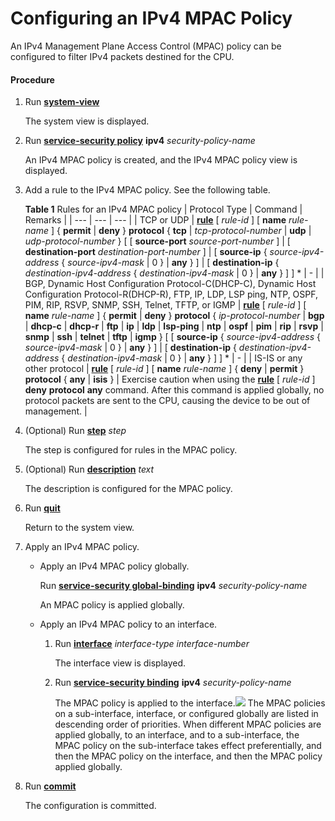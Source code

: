 Configuring an IPv4 MPAC Policy
===============================

An IPv4 Management Plane Access Control (MPAC) policy can
be configured to filter IPv4 packets destined for the CPU.

#### Procedure

1. Run [**system-view**](cmdqueryname=system-view)
   
   
   
   The system view is displayed.
2. Run [**service-security policy**](cmdqueryname=service-security+policy) **ipv4** *security-policy-name*
   
   
   
   An IPv4 MPAC policy is created, and the IPv4 MPAC policy
   view is displayed.
3. Add a rule to the IPv4 MPAC policy. See the following table.
   
   
   
   **Table 1** Rules for an IPv4 MPAC policy
   | Protocol Type | Command | Remarks |
   | --- | --- | --- |
   | TCP or UDP | [**rule**](cmdqueryname=rule) [ *rule-id* ] [ **name** *rule-name* ] { **permit** | **deny** } **protocol** { **tcp** | *tcp-protocol-number* | **udp** | *udp-protocol-number* } [ [ **source-port** *source-port-number* ] | [ **destination-port** *destination-port-number* ] | [ **source-ip** { *source-ipv4-address* { *source-ipv4-mask* | 0 } | **any** } ] | [ **destination-ip** { *destination-ipv4-address* { *destination-ipv4-mask* | 0 } | **any** } ] ] \* | - |
   | BGP, Dynamic Host Configuration Protocol-C(DHCP-C), Dynamic Host Configuration Protocol-R(DHCP-R), FTP, IP, LDP, LSP ping, NTP, OSPF, PIM, RIP, RSVP, SNMP, SSH, Telnet, TFTP, or IGMP | [**rule**](cmdqueryname=rule) [ *rule-id* ] [ **name** *rule-name* ] { **permit** | **deny** } **protocol** { *ip-protocol-number* | **bgp** | **dhcp-c** | **dhcp-r** | **ftp** | **ip** | **ldp** | **lsp-ping** | **ntp** | **ospf** | **pim** | **rip** | **rsvp** | **snmp** | **ssh** | **telnet** | **tftp** | **igmp** } [ [ **source-ip** { *source-ipv4-address* { *source-ipv4-mask* | 0 } | **any** } ] | [ **destination-ip** { *destination-ipv4-address* { *destination-ipv4-mask* | 0 } | **any** } ] ] \* | - |
   | IS-IS or any other protocol | [**rule**](cmdqueryname=rule) [ *rule-id* ] [ **name** *rule-name* ] { **deny** | **permit** } **protocol** { **any** | **isis** } | Exercise caution when using the [**rule**](cmdqueryname=rule) [ *rule-id* ] **deny** **protocol** **any** command. After this command is applied globally, no protocol packets are sent to the CPU, causing the device to be out of management. |
4. (Optional) Run [**step**](cmdqueryname=step) *step*
   
   
   
   The step is configured for rules
   in the MPAC policy.
5. (Optional) Run [**description**](cmdqueryname=description) *text*
   
   
   
   The description is configured
   for the MPAC policy.
6. Run [**quit**](cmdqueryname=quit)
   
   
   
   Return to the system view.
7. Apply an IPv4 MPAC policy.
   
   
   * Apply an IPv4 MPAC policy globally.
     
     Run [**service-security global-binding**](cmdqueryname=service-security+global-binding) **ipv4** *security-policy-name*
     
     An MPAC policy is applied globally.
   * Apply an IPv4 MPAC policy to an interface.
     
     1. Run [**interface**](cmdqueryname=interface) *interface-type* *interface-number*
        
        The interface view is displayed.
     2. Run [**service-security binding**](cmdqueryname=service-security+binding) **ipv4** *security-policy-name*
        
        The MPAC policy
        is applied to the interface.![](../../../../public_sys-resources/note_3.0-en-us.png) The MPAC policies on a sub-interface,
   interface, or configured globally are listed in descending order of
   priorities. When different MPAC policies are applied globally, to
   an interface, and to a sub-interface, the MPAC policy on the sub-interface
   takes effect preferentially, and then the MPAC policy on the interface,
   and then the MPAC policy applied globally.
8. Run [**commit**](cmdqueryname=commit)
   
   
   
   The configuration is
   committed.